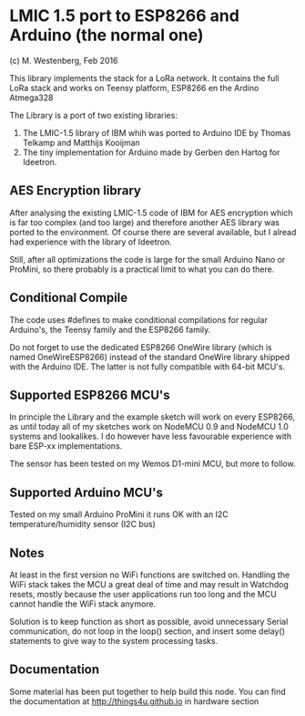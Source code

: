 LMIC 1.5 port to ESP8266 and Arduino (the normal one)
=====================================================
(c) M. Westenberg, Feb 2016 

This library implements the stack for a LoRa network.
It contains the full LoRa stack and works on Teensy platform, ESP8266 en the Ardino Atmega328

The Library is a port of two existing libraries:

1. The LMIC-1.5 library of IBM whih was ported to Arduino IDE by Thomas Telkamp 
   and Matthijs Kooijman 
2. The tiny implementation for Arduino made by Gerben den Hartog for Ideetron.


AES Encryption library
----------------------
After analysing the existing LMIC-1.5 code of IBM for AES encryption which is far too complex 
(and too large) and therefore another AES library was ported to the environment. 
Of course there are several available, but I alread had experience with the library of Ideetron.

Still, after all optimizations the code is large for the small Arduino Nano or ProMini,
so there probably is a practical limit to what you can do there.


Conditional Compile
-------------------
The code uses #defines to make conditional compilations for regular Arduino's, the Teensy
family and the ESP8266 family.

Do not forget to use the dedicated ESP8266 OneWire library (which is named OneWireESP8266)
instead of the standard OneWire library shipped with the Arduino IDE. The latter is not
fully compatible with 64-bit MCU's.  

Supported ESP8266 MCU's
------------------------
In principle the Library and the example sketch will work on every ESP8266, as until 
today all of my sketches work on NodeMCU 0.9 and NodeMCU 1.0 systems and lookalikes.
I do however have less favourable experience with bare ESP-xx implementations.

The sensor has been tested on my Wemos D1-mini MCU, but more to follow.

Supported Arduino MCU's
-----------------------
Tested on my small Arduino ProMini it runs OK with an I2C temperature/humidity sensor
(I2C bus)

Notes
-----
At least in the first version no WiFi functions are switched on. Handling the WiFi
stack takes the MCU a great deal of time and may result in Watchdog resets, mostly
because the user applications run too long and the MCU cannot handle the WiFi stack 
anymore.

Solution is to keep function as short as possible, avoid unnecessary Serial communication,
do not loop in the loop() section, and insert some delay() statements to give way
to the system processing tasks.

Documentation
-------------
Some material has been put together to help build this node. 
You can find the documentation at http://things4u.github.io in hardware section

